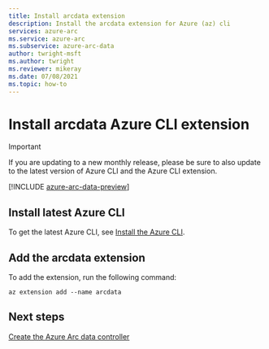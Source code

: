 ```yaml
---
title: Install arcdata extension
description: Install the arcdata extension for Azure (az) cli
services: azure-arc
ms.service: azure-arc
ms.subservice: azure-arc-data
author: twright-msft
ms.author: twright
ms.reviewer: mikeray
ms.date: 07/08/2021
ms.topic: how-to
---
```


# Install arcdata Azure CLI extension

> [!IMPORTANT]
> If you are updating to a new monthly release, please be sure to also update to the latest version of Azure CLI and the Azure CLI extension.

[!INCLUDE [azure-arc-data-preview](../../../includes/azure-arc-data-preview.md)]

## Install latest Azure CLI 

To get the latest Azure CLI, see [Install the Azure CLI](/cli/azure/install-azure-cli).


## Add the arcdata extension

To add the extension, run the following command: 

```azurecli
az extension add --name arcdata 
```

## Next steps

[Create the Azure Arc data controller](create-data-controller.md)
